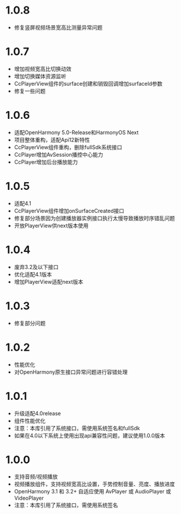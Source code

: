 # 1.0.8

- 修复竖屏视频场景宽高比测量异常问题

# 1.0.7

- 增加视频宽高比切换动效
- 增加切换媒体资源监听
- CcPlayerView组件的surface创建和销毁回调增加surfaceId参数
- 修复一些问题

# 1.0.6

- 适配OpenHarmony 5.0-Release和HarmonyOS Next
- 项目整体重构，适配Api12新特性
- CcPlayerView组件重构，删除fullSdk系统接口
- CcPlayer增加AvSession播控中心能力
- CcPlayer增加后台播放能力

# 1.0.5

- 适配4.1
- CcPlayerView组件增加onSurfaceCreated接口
- 修复部分场景因为创建播放器实例接口执行太慢导致播放时序错乱问题
- 开放PlayerView供next版本使用

# 1.0.4

- 废弃3.2及以下接口
- 优化适配4.1版本
- 增加PlayerView适配next版本

# 1.0.3

- 修复部分问题

# 1.0.2

- 性能优化
- 对OpenHarmony原生接口异常问题进行容错处理

# 1.0.1

- 升级适配4.0release
- 组件性能优化
- 注意：本库引用了系统接口，需使用系统签名和fullSdk
- 如果在4.0以下系统上使用出现api兼容性问题，建议使用1.0.0版本

# 1.0.0

- 支持音频/视频播放
- 视频播放组件，支持视频宽高比设置，手势控制音量、亮度、播放进度
- OpenHarmony 3.1 和 3.2+ 自适应使用 AvPlayer 或 AudioPlayer 或 VideoPlayer
- 注意：本库引用了系统接口，需使用系统签名
